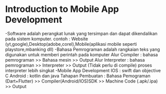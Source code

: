 # Introduction to Mobile App Development
-Software adalah perangkat lunak yang tersimpan dan dapat dikendalikan pada sistem komputer.
    contoh : Website (yt,google),Desktop(adobe,corel),Mobile(aplikasi mobile seperti playstore,mbanking dll)
-Bahasa Pemrograman adalah rangkaian teks yang digunakan untuk memberi perintah pada komputer
    Alur Compiler : bahasa pemrograman >> Bahasa mesin >> Output
    Alur Interpreter : bahasa pemrograman >> Interpreter >> Output (Tidak perlu di compile)
    proses interpreter lebih singkat
-Mobile App Development 
    IOS : swift dan objective C
    Android : kotlin dan java
    Tahapan Pembuatan : Bahasa Pemograman (Dart+Flutter) >> Compiler(Android/IOS)SDK >> Machine Code (.apk/.ipa) >> Output

